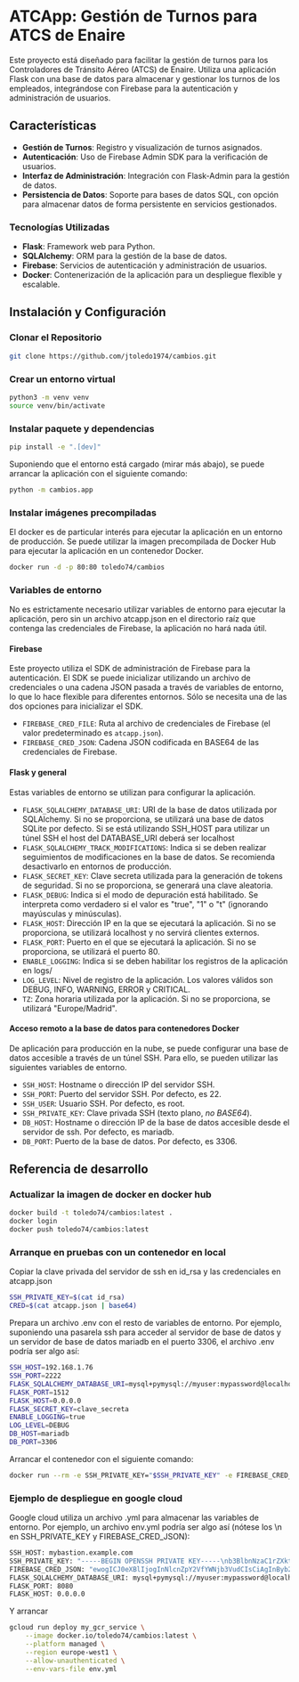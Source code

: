 

# ATCApp: Gestión de Turnos para ATCS de Enaire

Este proyecto está diseñado para facilitar la gestión de turnos para los Controladores de Tránsito Aéreo (ATCS) de Enaire. Utiliza una aplicación Flask con una base de datos para almacenar y gestionar los turnos de los empleados, integrándose con Firebase para la autenticación y administración de usuarios.

## Características
- **Gestión de Turnos**: Registro y visualización de turnos asignados.
- **Autenticación**: Uso de Firebase Admin SDK para la verificación de usuarios.
- **Interfaz de Administración**: Integración con Flask-Admin para la gestión de datos.
- **Persistencia de Datos**: Soporte para bases de datos SQL, con opción para almacenar datos de forma persistente en servicios gestionados.

### Tecnologías Utilizadas
- **Flask**: Framework web para Python.
- **SQLAlchemy**: ORM para la gestión de la base de datos.
- **Firebase**: Servicios de autenticación y administración de usuarios.
- **Docker**: Contenerización de la aplicación para un despliegue flexible y escalable.

## Instalación y Configuración

### Clonar el Repositorio
```sh
git clone https://github.com/jtoledo1974/cambios.git
```

### Crear un entorno virtual
```sh
python3 -m venv venv
source venv/bin/activate
```

### Instalar paquete y dependencias
```sh
pip install -e ".[dev]"
```

Suponiendo que el entorno está cargado (mirar más abajo), se puede arrancar la aplicación con el siguiente comando:
```sh
python -m cambios.app
```


### Instalar imágenes precompiladas
El docker es de particular interés para ejecutar la aplicación en un entorno de producción. Se puede utilizar la imagen precompilada de Docker Hub para ejecutar la aplicación en un contenedor Docker.
```sh
docker run -d -p 80:80 toledo74/cambios
```

### Variables de entorno

No es estrictamente necesario utilizar variables de entorno para 
ejecutar la aplicación, pero sin un archivo atcapp.json en el directorio raíz que contenga las credenciales de Firebase, la aplicación no hará nada útil.

#### Firebase

Este proyecto utiliza el SDK de administración de Firebase para la autenticación. El SDK se puede inicializar utilizando un archivo de credenciales o una cadena JSON pasada a través de variables de entorno, lo que lo hace flexible para diferentes entornos. Sólo se necesita una de las dos opciones para inicializar el SDK.

- `FIREBASE_CRED_FILE`: Ruta al archivo de credenciales de Firebase (el valor predeterminado es `atcapp.json`).
- `FIREBASE_CRED_JSON`: Cadena JSON codificada en BASE64 de las credenciales de Firebase.


#### Flask y general

Estas variables de entorno se utilizan para configurar la aplicación.

- `FLASK_SQLALCHEMY_DATABASE_URI`: URI de la base de datos utilizada por SQLAlchemy. Si no se proporciona, se utilizará una base de datos SQLite por defecto. Si se está utilizando SSH_HOST para
utilizar un túnel SSH el host del DATABASE_URI deberá ser localhost
- `FLASK_SQLALCHEMY_TRACK_MODIFICATIONS`: Indica si se deben realizar seguimientos de modificaciones en la base de datos. Se recomienda desactivarlo en entornos de producción.
- `FLASK_SECRET_KEY`: Clave secreta utilizada para la generación de tokens de seguridad. Si no se proporciona, se generará una clave aleatoria.
- `FLASK_DEBUG`: Indica si el modo de depuración está habilitado. Se interpreta como verdadero si el valor es "true", "1" o "t" (ignorando mayúsculas y minúsculas).
- `FLASK_HOST`: Dirección IP en la que se ejecutará la aplicación. Si no se proporciona, se utilizará localhost y no servirá clientes externos.
- `FLASK_PORT`: Puerto en el que se ejecutará la aplicación. Si no se proporciona, se utilizará el puerto 80.
- `ENABLE_LOGGING`: Indica si se deben habilitar los registros de la aplicación en logs/
- `LOG_LEVEL`: Nivel de registro de la aplicación. Los valores válidos son DEBUG, INFO, WARNING, ERROR y CRITICAL.
- `TZ`: Zona horaria utilizada por la aplicación. Si no se proporciona, se utilizará "Europe/Madrid".

#### Acceso remoto a la base de datos para contenedores Docker

De aplicación para producción en la nube, se puede configurar una
base de datos accesible a través de un túnel SSH. Para ello, se pueden utilizar las siguientes variables de entorno.

- `SSH_HOST`: Hostname o dirección IP del servidor SSH.
- `SSH_PORT`: Puerto del servidor SSH. Por defecto, es 22.
- `SSH_USER`: Usuario SSH. Por defecto, es root.
- `SSH_PRIVATE_KEY`: Clave privada SSH (texto plano, *no BASE64*).
- `DB_HOST`: Hostname o dirección IP de la base de datos accesible desde el servidor de ssh. Por defecto, es mariadb.
- `DB_PORT`: Puerto de la base de datos. Por defecto, es 3306.


## Referencia de desarrollo

### Actualizar la imagen de docker en docker hub
    
```sh
docker build -t toledo74/cambios:latest .
docker login
docker push toledo74/cambios:latest
```

### Arranque en pruebas con un contenedor en local
Copiar la clave privada del servidor de ssh en id_rsa y las credenciales en atcapp.json
 
```sh
SSH_PRIVATE_KEY=$(cat id_rsa)
CRED=$(cat atcapp.json | base64)
```
Prepara un archivo .env con el resto de variables de entorno. Por ejemplo, suponiendo una pasarela ssh para acceder al servidor de base de datos y un servidor de base de datos mariadb en el puerto 3306, el archivo .env podría ser algo así:

```sh
SSH_HOST=192.168.1.76
SSH_PORT=2222
FLASK_SQLALCHEMY_DATABASE_URI=mysql+pymysql://myuser:mypassword@localhost:3306/mydatabase
FLASK_PORT=1512
FLASK_HOST=0.0.0.0
FLASK_SECRET_KEY=clave_secreta
ENABLE_LOGGING=true
LOG_LEVEL=DEBUG
DB_HOST=mariadb
DB_PORT=3306
```

Arrancar el contenedor con el siguiente comando:

```sh
docker run --rm -e SSH_PRIVATE_KEY="$SSH_PRIVATE_KEY" -e FIREBASE_CRED_JSON="$CRED" --env-file .env -p 1512:1512 toledo74/cambios
```

### Ejemplo de despliegue en google cloud

Google cloud utiliza un archivo .yml para almacenar las variables de entorno. Por ejemplo, un archivo env.yml podría ser algo así (nótese los \n en SSH_PRIVATE_KEY y FIREBASE_CRED_JSON):
```sh
SSH_HOST: mybastion.example.com
SSH_PRIVATE_KEY: "-----BEGIN OPENSSH PRIVATE KEY-----\nb3BlbnNzaC1rZXktdjEAAA....dRkAQ==\n-----END OPENSSH PRIVATE KEY-----"
FIREBASE_CRED_JSON: "ewogICJ0eXBlIjogInNlcnZpY2VfYWNjb3VudCIsCiAgInByb2plY3RfaWQiOiAiYXRjYXBwLXdl\nYiIsCiAg....iCn0K"
FLASK_SQLALCHEMY_DATABASE_URI: mysql+pymysql://myuser:mypassword@localhost:3306/mydatabase
FLASK_PORT: 8080
FLASK_HOST: 0.0.0.0
```

Y arrancar 

```sh
gcloud run deploy my_gcr_service \
    --image docker.io/toledo74/cambios:latest \
    --platform managed \
    --region europe-west1 \
    --allow-unauthenticated \
    --env-vars-file env.yml
```


